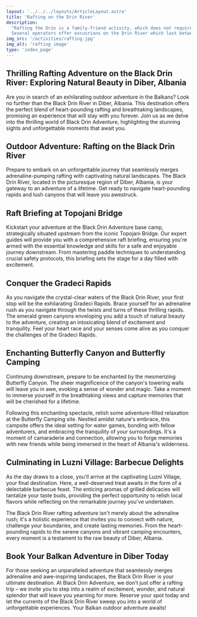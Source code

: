 ```yaml
---
layout: '../../../layouts/ArticleLayout.astro'
title: 'Rafting on the Drin River'
description:
  "Rafting the Drin is a family-friend activity, which does not require special courses. 
  Several operators offer excusrions on the Drin River which last between 2 to 4 hours."
img_src: '/activities/rafting.jpg'
img_alt: 'rafting image'
type: 'index_page'
---
```


## Thrilling Rafting Adventure on the Black Drin River: Exploring Natural Beauty in Diber, Albania

Are you in search of an exhilarating outdoor adventure in the Balkans? Look no further than the Black Drin River in Diber, Albania. This destination offers the perfect blend of heart-pounding rafting and breathtaking landscapes, promising an experience that will stay with you forever. Join us as we delve into the thrilling world of Black Drin Adventure, highlighting the stunning sights and unforgettable moments that await you.

## Outdoor Adventure: Rafting on the Black Drin River

Prepare to embark on an unforgettable journey that seamlessly merges adrenaline-pumping rafting with captivating natural landscapes. The Black Drin River, located in the picturesque region of Diber, Albania, is your gateway to an adventure of a lifetime. Get ready to navigate heart-pounding rapids and lush canyons that will leave you awestruck.

## Raft Briefing at Topojani Bridge

Kickstart your adventure at the Black Drin Adventure base camp, strategically situated upstream from the iconic Topojani Bridge. Our expert guides will provide you with a comprehensive raft briefing, ensuring you're armed with the essential knowledge and skills for a safe and enjoyable journey downstream. From mastering paddle techniques to understanding crucial safety protocols, this briefing sets the stage for a day filled with excitement.

## Conquer the Gradeci Rapids

As you navigate the crystal-clear waters of the Black Drin River, your first stop will be the exhilarating Gradeci Rapids. Brace yourself for an adrenaline rush as you navigate through the twists and turns of these thrilling rapids. The emerald green canyons enveloping you add a touch of natural beauty to the adventure, creating an intoxicating blend of excitement and tranquility. Feel your heart race and your senses come alive as you conquer the challenges of the Gradeci Rapids.

## Enchanting Butterfly Canyon and Butterfly Camping

Continuing downstream, prepare to be enchanted by the mesmerizing Butterfly Canyon. The sheer magnificence of the canyon's towering walls will leave you in awe, evoking a sense of wonder and magic. Take a moment to immerse yourself in the breathtaking views and capture memories that will be cherished for a lifetime.

Following this enchanting spectacle, relish some adventure-filled relaxation at the Butterfly Camping site. Nestled amidst nature's embrace, this campsite offers the ideal setting for water games, bonding with fellow adventurers, and embracing the tranquility of your surroundings. It's a moment of camaraderie and connection, allowing you to forge memories with new friends while being immersed in the heart of Albania's wilderness.

## Culminating in Luzni Village: Barbecue Delights

As the day draws to a close, you'll arrive at the captivating Luzni Village, your final destination. Here, a well-deserved treat awaits in the form of a delectable barbecue feast. The enticing aromas of grilled delicacies will tantalize your taste buds, providing the perfect opportunity to relish local flavors while reflecting on the remarkable journey you've undertaken.

The Black Drin River rafting adventure isn't merely about the adrenaline rush; it's a holistic experience that invites you to connect with nature, challenge your boundaries, and create lasting memories. From the heart-pounding rapids to the serene canyons and vibrant camping encounters, every moment is a testament to the raw beauty of Diber, Albania.

## Book Your Balkan Adventure in Diber Today

For those seeking an unparalleled adventure that seamlessly merges adrenaline and awe-inspiring landscapes, the Black Drin River is your ultimate destination. At Black Drin Adventure, we don't just offer a rafting trip – we invite you to step into a realm of excitement, wonder, and natural splendor that will leave you yearning for more. Reserve your spot today and let the currents of the Black Drin River sweep you into a world of unforgettable experiences. Your Balkan outdoor adventure awaits!